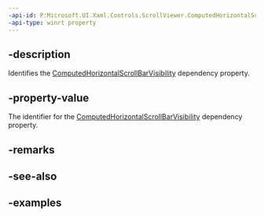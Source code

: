 ```yaml
---
-api-id: P:Microsoft.UI.Xaml.Controls.ScrollViewer.ComputedHorizontalScrollBarVisibilityProperty
-api-type: winrt property
---
```


## -description

Identifies the [ComputedHorizontalScrollBarVisibility](scrollviewer_computedhorizontalscrollbarvisibility.md) dependency property.

## -property-value

The identifier for the [ComputedHorizontalScrollBarVisibility](scrollviewer_computedhorizontalscrollbarvisibility.md) dependency property.

## -remarks

## -see-also

## -examples

